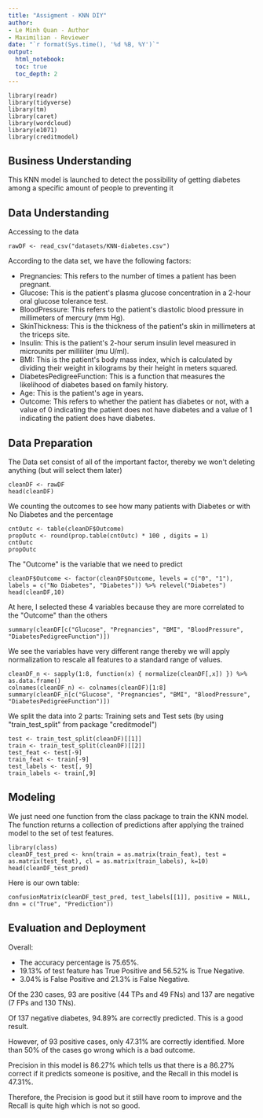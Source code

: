 ```yaml
---
title: "Assigment - KNN DIY"
author:
- Le Minh Quan - Author
- Maximilian - Reviewer
date: "`r format(Sys.time(), '%d %B, %Y')`"
output:
  html_notebook:
  toc: true
  toc_depth: 2
---
```


```{r}
library(readr)
library(tidyverse)
library(tm)
library(caret)
library(wordcloud)
library(e1071)
library(creditmodel)
```

## Business Understanding

This KNN model is launched to detect the possibility of getting diabetes among a specific amount of people to preventing it

## Data Understanding

Accessing to the data

```{r}
rawDF <- read_csv("datasets/KNN-diabetes.csv")
```

According to the data set, we have the following factors:
  - Pregnancies: This refers to the number of times a patient has been pregnant.
  - Glucose: This is the patient's plasma glucose concentration in a 2-hour oral glucose tolerance test.
  - BloodPressure: This refers to the patient's diastolic blood pressure in millimeters of mercury (mm Hg).
  - SkinThickness: This is the thickness of the patient's skin in millimeters at the triceps site.
  - Insulin: This is the patient's 2-hour serum insulin level measured in microunits per milliliter (mu U/ml).
  - BMI: This is the patient's body mass index, which is calculated by dividing their weight in kilograms by their height in meters squared.
  - DiabetesPedigreeFunction: This is a function that measures the likelihood of diabetes based on family history.
  - Age: This is the patient's age in years.
  - Outcome: This refers to whether the patient has diabetes or not, with a value of 0 indicating the patient does not have diabetes and a value of 1 indicating the patient does have diabetes.

## Data Preparation

The Data set consist of all of the important factor, thereby we won't deleting anything (but will select them later)

```{r}
cleanDF <- rawDF 
head(cleanDF)
```

We counting the outcomes to see how many patients with Diabetes or with No Diabetes and the percentage

```{r}
cntOutc <- table(cleanDF$Outcome) 
propOutc <- round(prop.table(cntOutc) * 100 , digits = 1)
cntOutc 
propOutc
```

The "Outcome" is the variable that we need to predict

```{r}
cleanDF$Outcome <- factor(cleanDF$Outcome, levels = c("0", "1"), labels = c("No Diabetes", "Diabetes")) %>% relevel("Diabetes") 
head(cleanDF,10)
```

At here, I selected these 4 variables because they are more correlated to the "Outcome" than the others

```{r}
summary(cleanDF[c("Glucose", "Pregnancies", "BMI", "BloodPressure",
"DiabetesPedigreeFunction")])
```

We see the variables have very different range thereby we will apply normalization to rescale all features to a standard range of values.

```{r}
cleanDF_n <- sapply(1:8, function(x) { normalize(cleanDF[,x]) }) %>% as.data.frame() 
colnames(cleanDF_n) <- colnames(cleanDF)[1:8]
summary(cleanDF_n[c("Glucose", "Pregnancies", "BMI", "BloodPressure",
"DiabetesPedigreeFunction")])
```

We split the data into 2 parts: Training sets and Test sets (by using "train_test_split" from package "creditmodel")

```{r}
test <- train_test_split(cleanDF)[[1]]
train <- train_test_split(cleanDF)[[2]]
test_feat <- test[-9]
train_feat <- train[-9]
test_labels <- test[, 9]
train_labels <- train[,9]
```

## Modeling

We just need one function from the class package to train the KNN model. The function returns a collection of predictions after applying the trained model to the set of test features.

```{r}
library(class)
cleanDF_test_pred <- knn(train = as.matrix(train_feat), test = as.matrix(test_feat), cl = as.matrix(train_labels), k=10)
head(cleanDF_test_pred)
```

Here is our own table:

```{r}
confusionMatrix(cleanDF_test_pred, test_labels[[1]], positive = NULL,
dnn = c("True", "Prediction"))
``` 

## Evaluation and Deployment

Overall: 
  - The accuracy percentage is 75.65%. 
  - 19.13% of test feature has True Positive and 56.52% is True Negative. 
  - 3.04% is False Positive and 21.3% is False Negative.

Of the 230 cases, 93 are positive (44 TPs and 49 FNs) and 137 are negative (7 FPs and 130 TNs).

Of 137 negative diabetes, 94.89% are correctly predicted. This is a good result. 

However, of 93 positive cases, only 47.31% are correctly identified. More than 50% of the cases go wrong which is a bad outcome.

Precision in this model is 86.27% which tells us that there is a 86.27% correct if it predicts someone is positive, and the Recall in this model is 47.31%. 

Therefore, the Precision is good but it still have room to improve and the Recall is quite high
which is not so good.
